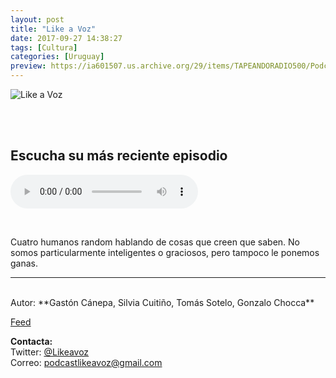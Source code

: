 ```yaml
---
layout: post
title: "Like a Voz"
date: 2017-09-27 14:38:27
tags: [Cultura]
categories: [Uruguay]
preview: https://ia601507.us.archive.org/29/items/TAPEANDORADIO500/PodcastLikeavoz300.jpg
---
```


![Like a Voz](https://ia601507.us.archive.org/29/items/TAPEANDORADIO500/PodcastLikeavoz500.jpg)

<br/>
<br/>

## Escucha su más reciente episodio

<!--reproductor-feed=http://www.ivoox.com/like-a-voz_fg_f1321404_filtro_1.xml-->
<!--reproductor-start-->
<audio id="audio" preload="auto" controls="" src="http://www.ivoox.com/like-a-voz-16-silvia-presenta-los-sex_mf_27890924_feed_1.mp3"></audio>
<!--reproductor-end-->

<br>

Cuatro humanos random hablando de cosas que creen que saben. No somos particularmente inteligentes o graciosos, pero tampoco le ponemos ganas.

_ _ _

<br>
Autor: **Gastón Cánepa, Silvia Cuitiño, Tomás Sotelo, Gonzalo Chocca**  

[Feed](http://www.ivoox.com/like-a-voz_fg_f1321404_filtro_1.xml)  


**Contacta:**  
Twitter: [@Likeavoz](https://twitter.com/Likeavoz)  
Correo: [podcastlikeavoz@gmail.com](mailto:podcastlikeavoz@gmail.com)  
